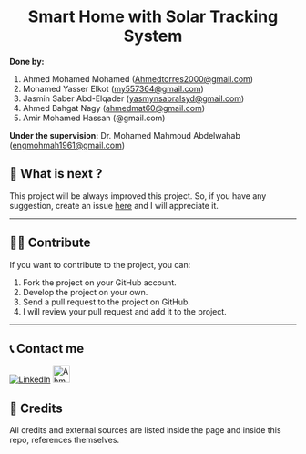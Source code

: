 <h1 align="center">Smart Home with Solar Tracking System</h1>




**Done by:**

1. Ahmed Mohamed Mohamed (Ahmedtorres2000@gmail.com)
2. Mohamed Yasser Elkot (my557364@gmail.com)
3. Jasmin Saber Abd-Elqader (yasmynsabralsyd@gmail.com)
4. Ahmed Bahgat Nagy (ahmedmat60@gmail.com)
5. Amir Mohamed Hassan (@gmail.com)

**Under the supervision:**
Dr. Mohamed Mahmoud Abdelwahab (‪engmohmah1961@gmail.com‬‏)

## 🔬 What is next ?

This project will be always improved this project.
So, if you have any suggestion, create an issue <a href="https://github.com/AhmedTorres2000/Smart-Home/issues">here</a></strong> and I will appreciate it.

---

## 💁‍♂️ Contribute

If you want to contribute to the project, you can:

1. Fork the project on your GitHub account.
2. Develop the project on your own.
3. Send a pull request to the project on GitHub.
4. I will review your pull request and add it to the project.

---

## 📞 Contact me

<p><a href="https://www.linkedin.com/in/ahmed-mohamed-921010201/" target="_blank"><img alt="LinkedIn" src="https://img.shields.io/badge/linkedin-%230077B5.svg?&style=for-the-badge&logo=linkedin&logoColor=white" /></a> <a href="mailto:ِgmail.com" target="_blank"><img alt="Ahmedtorres2000@gmail.com" src="https://upload.wikimedia.org/wikipedia/commons/thumb/7/7e/Gmail_icon_%282020%29.svg/640px-Gmail_icon_%282020%29.svg.png" height="30" /></a> </p>


## 🔏 Credits

All credits and external sources are listed inside the page and inside this repo, references themselves.
